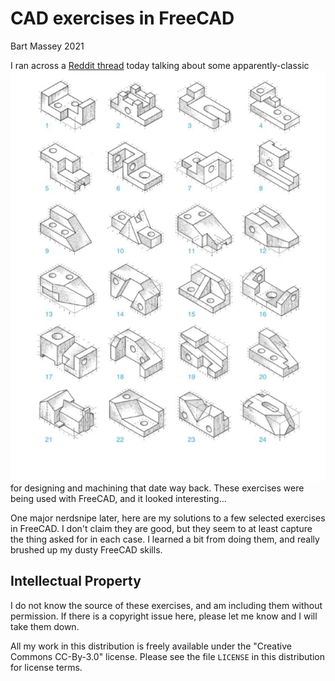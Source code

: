 # CAD exercises in FreeCAD
Bart Massey 2021

I ran across a [Reddit thread](https://www.reddit.com/r/FreeCAD/comments/rcipma/hi_guys_im_new_with_this_software_and_i_have_to/) today talking about some
apparently-classic ![exercises](exercises.jpg) for designing and machining
that date way back. These exercises were being used with
FreeCAD, and it looked interesting…

One major nerdsnipe later, here are my solutions to a few
selected exercises in FreeCAD. I don't claim they are good,
but they seem to at least capture the thing asked for in
each case. I learned a bit from doing them, and really
brushed up my dusty FreeCAD skills.

## Intellectual Property

I do not know the source of these exercises, and am
including them without permission. If there is a copyright
issue here, please let me know and I will take them down.

All my work in this distribution is freely available under the
"Creative Commons CC-By-3.0" license. Please see the file
`LICENSE` in this distribution for license terms.
